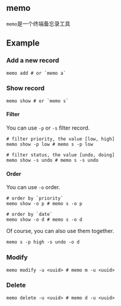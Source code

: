 ## memo

`memo`是一个终端备忘录工具

## Example

### Add a new record

```shell
memo add # or `memo a`
```

### Show record

```shell
memo show # or `memo s`
```
#### Filter

You can use `-p` or `-s` filter record.

```shell
# filter priority, the value [low, high]
memo show -p low # memo s -p low

# filter status, the value [undo, doing]
memo show -s undo # memo s -s undo
```

#### Order

You can use `-o` order.

```shell
# order by `priority`
memo show -o p # memo s -o p

# order by `date`
memo show -o d # memo s -o d
```

Of course, you can also use them together.

```shell
memo s -p high -s undo -o d
```

### Modify

```shell
memo modify -u <uuid> # memo m -u <uuid>
```

### Delete

```shell
memo delete -u <uuid> # memo d -u <uuid>
```